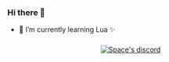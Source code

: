 ### Hi there 👋

- 🌱 I’m currently learning Lua ✨

###
  <p align="center">
    <a href="https://discord.com/users/773262238948786186">
        <img title="Space discord" alt="Space's discord" src="https://discord.c99.nl/widget/theme-5/773262238948786186.png"/>
    </a>
</p>


